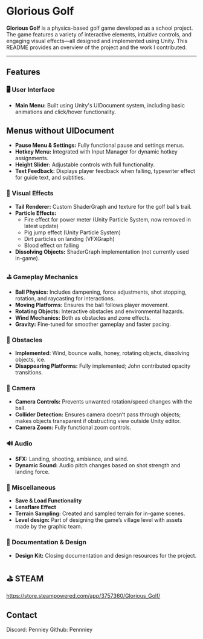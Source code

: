 # Glorious Golf

**Glorious Golf** is a physics-based golf game developed as a school project. The game features a variety of interactive elements, intuitive controls, and engaging visual effects—all designed and implemented using Unity. This README provides an overview of the project and the work I contributed.

---

## Features

### 🖥️ User Interface
- **Main Menu:** Built using Unity's UIDocument system, including basic animations and click/hover functionality.
## Menus without UIDocument
- **Pause Menu & Settings:** Fully functional pause and settings menus.
- **Hotkey Menu:** Integrated with Input Manager for dynamic hotkey assignments.
- **Height Slider:** Adjustable controls with full functionality.
- **Text Feedback:** Displays player feedback when falling, typewriter effect for guide text, and subtitles.

### 🎨 Visual Effects
- **Tail Renderer:** Custom ShaderGraph and texture for the golf ball’s trail.
- **Particle Effects:** 
  - Fire effect for power meter (Unity Particle System, now removed in latest update)
  - Pig jump effect (Unity Particle System)
  - Dirt particles on landing (VFXGraph)
  - Blood effect on falling 
- **Dissolving Objects:** ShaderGraph implementation (not currently used in-game).

### ⛳ Gameplay Mechanics
- **Ball Physics:** Includes dampening, force adjustments, shot stopping, rotation, and raycasting for interactions.
- **Moving Platforms:** Ensures the ball follows player movement.
- **Rotating Objects:** Interactive obstacles and environmental hazards.
- **Wind Mechanics:** Both as obstacles and zone effects.
- **Gravity:** Fine-tuned for smoother gameplay and faster pacing.

### 🚧 Obstacles
- **Implemented:** Wind, bounce walls, honey, rotating objects, dissolving objects, ice.
- **Disappearing Platforms:** Fully implemented; John contributed opacity transitions.

### 🎥 Camera
- **Camera Controls:** Prevents unwanted rotation/speed changes with the ball.
- **Collider Detection:** Ensures camera doesn’t pass through objects; makes objects transparent if obstructing view outside Unity editor.
- **Camera Zoom:** Fully functional zoom controls.

### 🔊 Audio
- **SFX:** Landing, shooting, ambiance, and wind.
- **Dynamic Sound:** Audio pitch changes based on shot strength and landing force.

### 💾 Miscellaneous
- **Save & Load Functionality** 
- **Lensflare Effect** 
- **Terrain Sampling:** Created and sampled terrain for in-game scenes.
- **Level design:** Part of designing the game’s village level with assets made by the graphic team.

### 📝 Documentation & Design
- **Design Kit:** Closing documentation and design resources for the project.

## ⛳ STEAM
https://store.steampowered.com/app/3757360/Glorious_Golf/

## Contact
Discord: Penniey
Github: Pennniey
